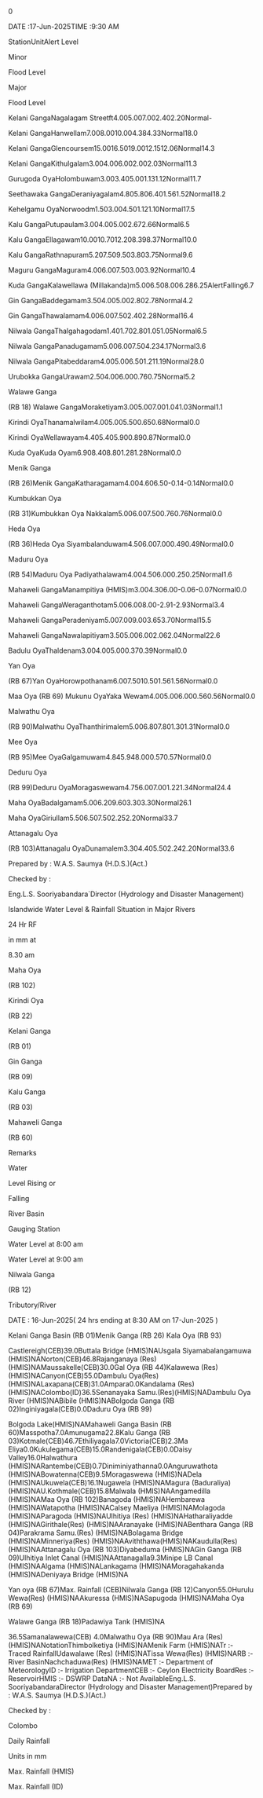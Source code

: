 0

DATE :17-Jun-2025TIME :9:30 AM

StationUnitAlert Level

Minor

Flood Level

Major

Flood Level

Kelani GangaNagalagam Streetft4.005.007.002.402.20Normal-

Kelani GangaHanwellam7.008.0010.004.384.33Normal18.0

Kelani GangaGlencoursem15.0016.5019.0012.1512.06Normal14.3

Kelani GangaKithulgalam3.004.006.002.002.03Normal11.3

Gurugoda OyaHolombuwam3.003.405.001.131.12Normal11.7

Seethawaka GangaDeraniyagalam4.805.806.401.561.52Normal18.2

Kehelgamu OyaNorwoodm1.503.004.501.121.10Normal17.5

Kalu GangaPutupaulam3.004.005.002.672.66Normal6.5

Kalu GangaEllagawam10.0010.7012.208.398.37Normal10.0

Kalu GangaRathnapuram5.207.509.503.803.75Normal9.6

Maguru GangaMaguram4.006.007.503.003.92Normal10.4

Kuda GangaKalawellawa (Millakanda)m5.006.508.006.286.25AlertFalling6.7

Gin GangaBaddegamam3.504.005.002.802.78Normal4.2

Gin GangaThawalamam4.006.007.502.402.28Normal16.4

Nilwala GangaThalgahagodam1.401.702.801.051.05Normal6.5

Nilwala GangaPanadugamam5.006.007.504.234.17Normal3.6

Nilwala GangaPitabeddaram4.005.006.501.211.19Normal28.0

Urubokka GangaUrawam2.504.006.000.760.75Normal5.2

Walawe Ganga

(RB 18) Walawe GangaMoraketiyam3.005.007.001.041.03Normal1.1

Kirindi OyaThanamalwilam4.005.005.500.650.68Normal0.0

Kirindi OyaWellawayam4.405.405.900.890.87Normal0.0

Kuda OyaKuda Oyam6.908.408.801.281.28Normal0.0

Menik Ganga

(RB 26)Menik GangaKatharagamam4.004.606.50-0.14-0.14Normal0.0

Kumbukkan Oya

(RB 31)Kumbukkan Oya Nakkalam5.006.007.500.760.76Normal0.0

Heda Oya

(RB 36)Heda Oya Siyambalanduwam4.506.007.000.490.49Normal0.0

Maduru Oya

(RB 54)Maduru Oya Padiyathalawam4.004.506.000.250.25Normal1.6

Mahaweli GangaManampitiya (HMIS)m3.004.306.00-0.06-0.07Normal0.0

Mahaweli GangaWeraganthotam5.006.008.00-2.91-2.93Normal3.4

Mahaweli GangaPeradeniyam5.007.009.003.653.70Normal15.5

Mahaweli GangaNawalapitiyam3.505.006.002.062.04Normal22.6

Badulu OyaThaldenam3.004.005.000.370.39Normal0.0

Yan Oya

(RB 67)Yan OyaHorowpothanam6.007.5010.501.561.56Normal0.0

Maa Oya (RB 69) Mukunu OyaYaka Wewam4.005.006.000.560.56Normal0.0

Malwathu Oya

(RB 90)Malwathu OyaThanthirimalem5.006.807.801.301.31Normal0.0

Mee Oya

(RB 95)Mee OyaGalgamuwam4.845.948.000.570.57Normal0.0

Deduru Oya

(RB 99)Deduru OyaMoragaswewam4.756.007.001.221.34Normal24.4

Maha OyaBadalgamam5.006.209.603.303.30Normal26.1

Maha OyaGiriullam5.506.507.502.252.20Normal33.7

Attanagalu Oya

(RB 103)Attanagalu OyaDunamalem3.304.405.502.242.20Normal33.6

Prepared by : W.A.S. Saumya (H.D.S.)(Act.)

Checked by :

Eng.L.S. Sooriyabandara`Director (Hydrology and Disaster Management)

Islandwide Water Level & Rainfall Situation in Major Rivers

24 Hr RF

in mm at

8.30 am

Maha Oya

(RB 102)

Kirindi Oya

(RB 22)

Kelani Ganga

(RB 01)

Gin Ganga

(RB 09)

Kalu Ganga

(RB 03)

Mahaweli Ganga

(RB 60)

Remarks

Water

Level Rising or

Falling

River Basin

Gauging Station

Water Level at 8:00 am

Water Level at 9:00 am

Nilwala Ganga

(RB 12)

Tributory/River

DATE : 16-Jun-2025( 24 hrs ending at 8:30 AM on 17-Jun-2025 )

Kelani Ganga Basin (RB 01)Menik Ganga (RB 26) Kala Oya (RB 93)

Castlereigh(CEB)39.0Buttala Bridge (HMIS)NAUsgala Siyamabalangamuwa (HMIS)NANorton(CEB)46.8Rajanganaya (Res) (HMIS)NAMaussakelle(CEB)30.0Gal Oya (RB 44)Kalawewa (Res) (HMIS)NACanyon(CEB)55.0Dambulu Oya(Res) (HMIS)NALaxapana(CEB)31.0Ampara0.0Kandalama (Res) (HMIS)NAColombo(ID)36.5Senanayaka Samu.(Res)(HMIS)NADambulu Oya River (HMIS)NABibile (HMIS)NABolgoda Ganga (RB 02)Inginiyagala(CEB)0.0Daduru Oya (RB 99)

Bolgoda Lake(HMIS)NAMahaweli Ganga Basin (RB 60)Masspotha7.0Amunugama22.8Kalu Ganga (RB 03)Kotmale(CEB)46.7Ethiliyagala7.0Victoria(CEB)2.3Ma Eliya0.0Kukulegama(CEB)15.0Randenigala(CEB)0.0Daisy Valley16.0Halwathura (HMIS)NARantembe(CEB)0.7Diniminiyathanna0.0Anguruwathota (HMIS)NABowatenna(CEB)9.5Moragaswewa (HMIS)NADela (HMIS)NAUkuwela(CEB)16.1Nugawela (HMIS)NAMagura (Baduraliya) (HMIS)NAU.Kothmale(CEB)15.8Malwala (HMIS)NAAngamedilla (HMIS)NAMaa Oya (RB 102)Banagoda (HMIS)NAHembarewa (HMIS)NAWatapotha (HMIS)NACalsey Maeliya (HMIS)NAMolagoda (HMIS)NAParagoda (HMIS)NAUlhitiya (Res) (HMIS)NAHatharaliyadde (HMIS)NAGirithale(Res) (HMIS)NAAranayake (HMIS)NABenthara Ganga (RB 04)Parakrama Samu.(Res) (HMIS)NABolagama Bridge (HMIS)NAMinneriya(Res) (HMIS)NAAviththawa(HMIS)NAKaudulla(Res) (HMIS)NAAttanagalu Oya (RB 103)Diyabeduma (HMIS)NAGin Ganga (RB 09)Ulhitiya Inlet Canal (HMIS)NAAttanagalla9.3Minipe LB Canal (HMIS)NAAlgama (HMIS)NALankagama (HMIS)NAMoragahakanda (HMIS)NADeniyaya Bridge (HMIS)NA

Yan oya (RB 67)Max. Rainfall (CEB)Nilwala Ganga (RB 12)Canyon55.0Hurulu Wewa(Res) (HMIS)NAAkuressa (HMIS)NASapugoda (HMIS)NAMaha Oya (RB 69)

Walawe Ganga (RB 18)Padawiya Tank (HMIS)NA

36.5Samanalawewa(CEB) 4.0Malwathu Oya (RB 90)Mau Ara (Res) (HMIS)NANotationThimbolketiya (HMIS)NAMenik Farm (HMIS)NATr :- Traced RainfallUdawalawe (Res) (HMIS)NATissa Wewa(Res) (HMIS)NARB :- River BasinNachchaduwa(Res) (HMIS)NAMET :- Department of MeteorologyID :- Irrigation DepartmentCEB :- Ceylon Electricity BoardRes :-ReservoirHMIS :- DSWRP DataNA :- Not AvailableEng.L.S. SooriyabandaraDirector (Hydrology and Disaster Management)Prepared by : W.A.S. Saumya (H.D.S.)(Act.)

Checked by :

Colombo

Daily Rainfall

Units in mm

Max. Rainfall (HMIS)

Max. Rainfall (ID)